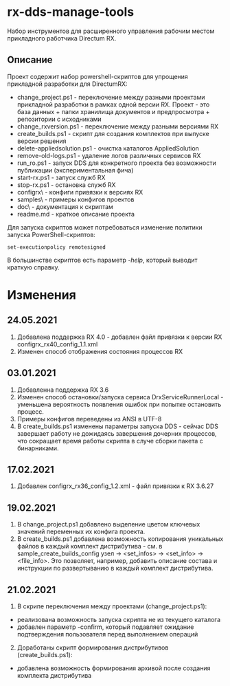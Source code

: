 # rx-dds-manage-tools
Набор инструментов для расширенного управления рабочим местом прикладного работчика Directum RX.

## Описание 

Проект содержит набор powershell-скриптов для упрощения прикладной разработки  для DirectumRX:
* change_project.ps1 - переключение между разными проектами прикладной разработки в рамках одной версии RX. Проект - это база данных + папки хранилища документов и предпросмотра + репозитории с исходниками
* change_rxversion.ps1 - переключение между разными версиями RX
* create_builds.ps1 - скрипт для создания комплектов при выпуске версии решения
* delete-appliedsolution.ps1 - очистка каталогов AppliedSolution
* remove-old-logs.ps1 - удаление логов различных сервисов RX 
* run_ro.ps1 - запуск DDS для конкретного проекта без возможности публикации (экспериментальная фича)
* start-rx.ps1 - запуск служб RX
* stop-rx.ps1 - остановка служб RX
* configrx\ - конфиги привязки к версиях RX
* samples\ - примеры конфигов проектов
* doc\ - документация к скриптам
* readme.md - краткое описание проекта

Для запуска скриптов может потребоваться изменение политики запуска PowerShell-скриптов:
```
set-executionpolicy remotesigned
```

В большинстве скриптов есть параметр *-help*, который выводит краткую справку.



# Изменения
## 24.05.2021
1. Добавлена поддержка RX 4.0 - добавлен файл привязки к версии RX configrx\_rx40_config_1.1.xml 
2. Изменен способ отображения состояния процессов RX

## 03.01.2021
1. Добавленна поддержка RX 3.6
2. Изменен способ остановки/запуска сервиса DrxServiceRunnerLocal - уменьшена вероятность появления ошибок при попытке остановить процесс.
3. Примеры конфигов переведены из ANSI в UTF-8
4. В create_builds.ps1 изменены параметры запуска DDS - сейчас DDS завершает работу не дожидаясь завершения дочерних процессов, что сокращает время работы скрипта в случе сборки пакета с бинарниками.

## 17.02.2021
1. Добавлен configrx\_rx36_config_1.2.xml - файл привязки к RX 3.6.27

## 19.02.2021
1. В change_project.ps1 добавлено выделение цветом ключевых значений переменных их конфига проекта.
2. В create_builds.ps1 добавлена возможность копирования уникальных файлов в каждый комплект дистрибутива - см. в sample_create_builds_config узел <settings> -> <set_infos> -> <set_info> -> <file_info>. Это позволяет, например, добавить описание состава и инструкции по развертыванию в каждый комплект дистрибутива.

## 21.02.2021
1. В скрипе переключения между проектами (change_project.ps1):
* реализована возможность запуска скрипта не из текущего каталога
* добавлен параметр -confirm, который подавляет ожидание подтверждения пользователя перед выполнением операций
2. Доработаны скрипт формирования дистрибутивов (create_builds.ps1):
* добавлена возможность формирования архивой после создания комплекта дистрибутива
